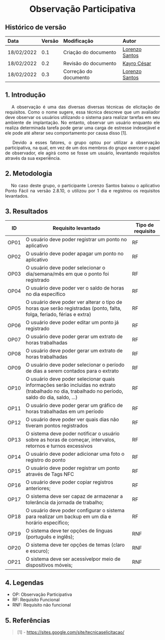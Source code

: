 # <center> Observação Participativa


## Histórico de versão<br>

|    Data    | Versão |                Modificação                |       Autor        |
| :-------- | :---- | :--------------------------------------- | :---------------- |
| 18/02/2022 |  0.1   | Criação do documento |  [Lorenzo Santos](https://github.com/lorenzo7377)   |
| 18/02/2022 |  0.2   | Revisão do documento |  [Kayro César](https://github.com/kayrocesar)   |
| 18/02/2022 |  0.3   | Correção do documento |  [Lorenzo Santos](https://github.com/lorenzo7377)   |


## 1. Introdução

<p align="justify">&emsp;
    A observação é uma das diversas diversas técnicas de elicitação de requisitos. Como o nome sugere, essa técnica descreve que um avaliador deve observar os usuários utilizando o sistema para realizar tarefas em seu ambiente de implantação. No entanto, observar um usuário enquanto ele realiza determinada tarefa pode gerar uma carga de estresse indesejável e ele pode até alterar seu comportamento por causa disso [1].
</p>

<p align="justify">&emsp;
    Devido a esses fatores, o grupo optou por utilizar a observação participativa, na qual, em vez de um dos membros do grupo exercer o papel de observador, ele agirá como se fosse um usuário, levantando requisitos através da sua experiência.
</p>


## 2. Metodologia
<p align="justify">&emsp;
   No caso deste grupo, o participante Lorenzo Santos baixou o aplicativo Ponto Fácil na versão 2.8.10, o utilizou por 1 dia e registrou os requisitos levantados.
</p>

## 3. Resultados
|ID| Requisito levantado | Tipo de requisito |
| -- | -- | -- |
| OP01 | O usuário deve poder registrar um ponto no aplicativo | RF |
| OP02 | O usuário deve poder apagar um ponto no aplicativo| RF |
| OP03 | O usuário deve poder selecionar o dia/semana/mês em que o ponto foi registrado | RF |
| OP04 | O usuário deve poder ver o saldo de horas no dia específico | RF |
| OP05 | O usuário deve poder ver alterar o tipo de horas que serão registradas (ponto, falta, folga, feriado, férias e extra) | RF |
| OP06 | O usuário deve poder editar um ponto já registrado | RF |
| OP07 | O usuário deve poder gerar um extrato de horas trabalhadas | RF |
| OP08 | O usuário deve poder gerar um extrato de horas trabalhadas | RF |
| OP09 | O usuário deve poder selecionar o período de dias a serem contados para o extrato | RF |
| OP10 | O usuário deve poder selecionar quais informações serão incluídas no extrato (trabalhado no dia, trabalhado no período, saldo do dia, saldo, ...) | RF |
| OP11 | O usuário deve poder gerar um gráfico de horas trabalhadas em um período| RF |
| OP12 | O usuário deve poder ver quais dias não tiveram pontos registrados | RF |
| OP13 | O sistema deve poder notificar o usuário sobre as horas de começar, intervalos, retornos e turnos excessivos| RF |
| OP14 | O usuário deve poder adicionar uma foto o registro do ponto| RF |
| OP15 | O usuário deve poder registrar um ponto através de Tags NFC| RF |
| OP16 | O usuário deve poder copiar registros anteriores; | RF |
| OP17 | O sistema deve ser capaz de armazenar a tolerância da jornada de trabalho; | RF |
| OP18 | O usuário deve poder configurar o sistema para realizar um backup em um dia e horário específico; | RF |
| OP19 | O sistema deve ter opções de linguas (português e inglês); | RNF|
| OP20 | O sistema deve ter opções de temas (claro e escuro); | RNF |
| OP21 | O sistema deve ser acessívelpor meio de dispositivos móveis; | RNF |

## 4. Legendas

- OP: Observação Participativa
- RF: Requisito Funcional
- RNF: Requisito não funcional

## 5. Referências
> [1] - https://sites.google.com/site/tecnicaselicitacao/